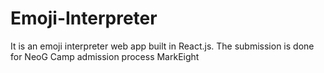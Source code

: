 # Emoji-Interpreter

It is an emoji interpreter web app built in React.js. The submission is done for NeoG Camp admission process MarkEight
